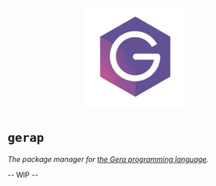 <p align="center">
    <img src="logo.png" height="200"/>
</p>

# `gerap`
*The package manager for [the Gera programming language](https://github.com/geralang).*

-- WIP --